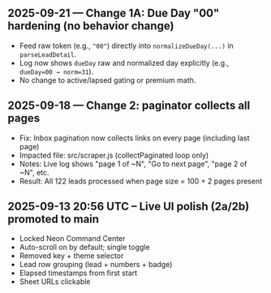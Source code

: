 ## 2025-09-21 — Change 1A: Due Day "00" hardening (no behavior change)
- Feed raw token (e.g., `"00"`) directly into `normalizeDueDay(...)` in `parseLeadDetail`.
- Log now shows `dueDay` raw and normalized day explicitly (e.g., `dueDay=00 → norm=31`).
- No change to active/lapsed gating or premium math.

## 2025-09-18 — Change 2: paginator collects all pages
- Fix: Inbox pagination now collects links on every page (including last page)
- Impacted file: src/scraper.js (collectPaginated loop only)
- Notes: Live log shows "page 1 of ~N", "Go to next page", "page 2 of ~N", etc.
- Result: All 122 leads processed when page size = 100 + 2 pages present

## 2025-09-13 20:56 UTC – Live UI polish (2a/2b) promoted to main
- Locked Neon Command Center
- Auto-scroll on by default; single toggle
- Removed key + theme selector
- Lead row grouping (lead + numbers + badge)
- Elapsed timestamps from first start
- Sheet URLs clickable
